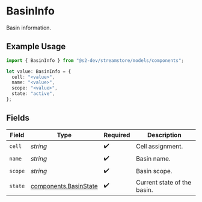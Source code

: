 # BasinInfo

Basin information.

## Example Usage

```typescript
import { BasinInfo } from "@s2-dev/streamstore/models/components";

let value: BasinInfo = {
  cell: "<value>",
  name: "<value>",
  scope: "<value>",
  state: "active",
};
```

## Fields

| Field                                                          | Type                                                           | Required                                                       | Description                                                    |
| -------------------------------------------------------------- | -------------------------------------------------------------- | -------------------------------------------------------------- | -------------------------------------------------------------- |
| `cell`                                                         | *string*                                                       | :heavy_check_mark:                                             | Cell assignment.                                               |
| `name`                                                         | *string*                                                       | :heavy_check_mark:                                             | Basin name.                                                    |
| `scope`                                                        | *string*                                                       | :heavy_check_mark:                                             | Basin scope.                                                   |
| `state`                                                        | [components.BasinState](../../models/components/basinstate.md) | :heavy_check_mark:                                             | Current state of the basin.                                    |